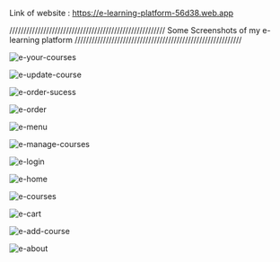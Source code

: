 Link of website : https://e-learning-platform-56d38.web.app

/////////////////////////////////////////////////////// Some Screenshots of my e-learning platform ///////////////////////////////////////////////////////////

![e-your-courses](https://user-images.githubusercontent.com/38484556/151649253-190f78ee-4b90-43cd-bc80-7ac2bd59b684.png)

![e-update-course](https://user-images.githubusercontent.com/38484556/151649258-fad32105-0648-44fd-bbe5-b59087bdc756.png)

![e-order-sucess](https://user-images.githubusercontent.com/38484556/151649259-a3512945-81f1-43c7-909f-6ad399ffdce4.png)

![e-order](https://user-images.githubusercontent.com/38484556/151649261-004dbc23-0370-4014-9be3-5a14347ab394.png)

![e-menu](https://user-images.githubusercontent.com/38484556/151649262-1491e589-e0e7-40bc-a31b-c9db6b726cde.png)

![e-manage-courses](https://user-images.githubusercontent.com/38484556/151649263-683ff3ae-4541-42c9-96e4-cce0bd7e2523.png)

![e-login](https://user-images.githubusercontent.com/38484556/151649265-202aab33-1a8c-4451-8395-f8445690de7c.png)

![e-home](https://user-images.githubusercontent.com/38484556/151649266-ca88b3a5-10fd-45b0-a4fb-3160d4d3892e.png)

![e-courses](https://user-images.githubusercontent.com/38484556/151649267-4d23fe7f-92c7-4e81-85ed-b1a7bfa4e94f.png)

![e-cart](https://user-images.githubusercontent.com/38484556/151649271-24ff8077-7370-4a95-8f2e-f47b9d6df4b3.png)

![e-add-course](https://user-images.githubusercontent.com/38484556/151649273-c058a6bd-887d-4fc1-817b-bbc49e88e456.png)

![e-about](https://user-images.githubusercontent.com/38484556/151649275-e6d232a8-1237-4e2c-8d1f-196bd31dd831.png)

